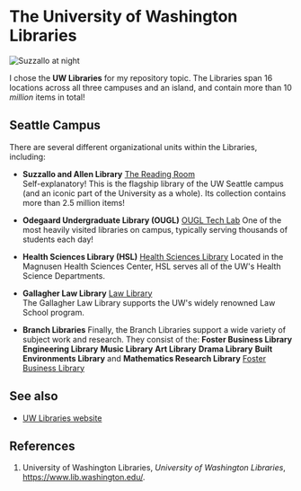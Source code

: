 # The University of Washington Libraries
![Suzzallo at night](https://s3-us-west-2.amazonaws.com/uw-s3-cdn/wp-content/uploads/sites/10/2020/08/27093529/Suzzallo-19th-Am-1.jpg)

I chose the **UW Libraries** for my repository topic. The Libraries span 16 locations across all three campuses and an island, and contain more than 10 *million* items in total! 


## Seattle Campus
There are several different organizational units within the Libraries, including:

* **Suzzallo and Allen Library** 
[The Reading Room](https://www.google.com/url?sa=i&url=https%3A%2F%2Fwww.lib.washington.edu%2Fsuzzallo%2Fstudy%2Fstudy-spaces%2Freading-room&psig=AOvVaw3FfBY0eNTi7cPgTucfsS2n&ust=1633838834197000&source=images&cd=vfe&ved=0CAkQjRxqFwoTCJiNhY-6vPMCFQAAAAAdAAAAABAD)     
Self-explanatory! This is the flagship library of the UW Seattle campus (and an iconic part of the University as a whole). Its collection contains more than 2.5 million items!

* **Odegaard Undergraduate  Library (OUGL)** 
[OUGL Tech Lab](https://www.google.com/url?sa=i&url=https%3A%2F%2Fmrlibrarydude.wordpress.com%2Ftag%2Fodegaard-undergraduate-library%2F&psig=AOvVaw3wj7mcIqDrMrzdNlUqy9Ql&ust=1633839313303000&source=images&cd=vfe&ved=0CAkQjRxqFwoTCMD9pPq7vPMCFQAAAAAdAAAAABAD)
One of the most heavily visited libraries on campus, typically serving thousands of students each day!

* **Health Sciences Library (HSL)**
[Health Sciences Library](https://www.google.com/url?sa=i&url=https%3A%2F%2Fhsl.uw.edu%2Fhsl%2F&psig=AOvVaw2IKECy8uhaq8Q_g-RPm25e&ust=1633839551947000&source=images&cd=vfe&ved=0CAkQjRxqFwoTCJDO1O68vPMCFQAAAAAdAAAAABAJ)
 Located in the Magnusen Health Sciences Center, HSL serves all of the UW's Health Science Departments.   

* **Gallagher Law Library**
[Law Library](https://fastly.4sqi.net/img/general/600x600/28029449_3kHdhRu3irLHkE7Fgd59SCnpaHJ7jk5QsETO4Y1d6OM.jpg)  
The Gallagher Law Library supports the UW's widely renowned Law School program.

* **Branch Libraries**
Finally, the Branch Libraries support a wide variety of subject work and research. They consist of the:
    **Foster Business Library**
    **Engineering Library**
    **Music Library**
    **Art Library**
    **Drama Library**
    **Built Environments Library**
    and **Mathematics Research Library**
[Foster Business Library](https://www.lib.washington.edu/images2/photos/foster-library-students-studying/image_normal)

## See also
- [UW Libraries website](https://www.lib.washington.edu/)

## References
1. University of Washington Libraries, *University of Washington Libraries*, https://www.lib.washington.edu/. 